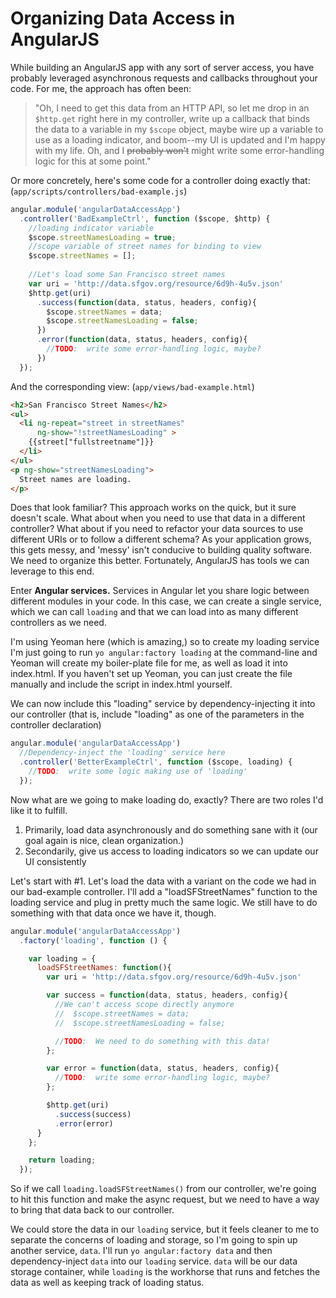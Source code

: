 Organizing Data Access in AngularJS
===================================

While building an AngularJS app with any sort of server access, you have probably leveraged asynchronous requests and callbacks throughout your code.  For me, the approach has often been:

>  "Oh, I need to get this data from an HTTP API, so let me drop in an `$http.get` right here in my controller, write up a callback that binds the data to a variable in my `$scope` object, maybe wire up a variable to use as a loading indicator, and boom--my UI is updated and I'm happy with my life.  Oh, and I ~~probably won't~~ might write some error-handling logic for this at some point."

Or more concretely, here's some code for a controller doing exactly that: (`app/scripts/controllers/bad-example.js`)

```javascript
angular.module('angularDataAccessApp')
  .controller('BadExampleCtrl', function ($scope, $http) {
    //loading indicator variable
    $scope.streetNamesLoading = true;
    //scope variable of street names for binding to view
    $scope.streetNames = [];
    
    //Let's load some San Francisco street names
    var uri = 'http://data.sfgov.org/resource/6d9h-4u5v.json'
    $http.get(uri)
      .success(function(data, status, headers, config){
        $scope.streetNames = data;
        $scope.streetNamesLoading = false;
      })
      .error(function(data, status, headers, config){
        //TODO:  write some error-handling logic, maybe? 
      })
  });
```

And the corresponding view: (`app/views/bad-example.html`)

```html
<h2>San Francisco Street Names</h2>
<ul>
  <li ng-repeat="street in streetNames"
      ng-show="!streetNamesLoading" >
    {{street["fullstreetname"]}}
  </li>
</ul>
<p ng-show="streetNamesLoading">
  Street names are loading.
</p>
```


Does that look familiar?  This approach works on the quick, but it sure doesn't scale.  What about when you need to use that data in a different controller?  What about if you need to refactor your data sources to use different URIs or to follow a different schema?  As your application grows, this gets messy, and 'messy' isn't conducive to building quality software.  We need to organize this better.  Fortunately, AngularJS has tools we can leverage to this end.

Enter **Angular services.**  Services in Angular let you share logic between different modules in your code.  In this case, we can create a single service, which we can call `loading` and that we can load into as many different controllers as we need.

I'm using Yeoman here (which is amazing,) so to create my loading service I'm just going to run `yo angular:factory loading` at the command-line and Yeoman will create my boiler-plate file for me, as well as load it into index.html.  If you haven't set up Yeoman, you can just create the file manually and include the script in index.html yourself.

We can now include this "loading" service by dependency-injecting it into our controller (that is, include "loading" as one of the parameters in the controller declaration)

```javascript
angular.module('angularDataAccessApp')
  //Dependency-inject the 'loading' service here
  .controller('BetterExampleCtrl', function ($scope, loading) {
    //TODO:  write some logic making use of 'loading'
  });
```

Now what are we going to make loading do, exactly?  There are two roles I'd like it to fulfill.

 1. Primarily, load data asynchronously and do something sane with it (our goal again is nice, clean organization.)
 2. Secondarily, give us access to loading indicators so we can update our UI consistently

Let's start with #1.  Let's load the data with a variant on the code we had in our bad-example controller.  I'll add a "loadSFStreetNames" function to the loading service and plug in pretty much the same logic.  We still have to do something with that data once we have it, though.

```javascript
angular.module('angularDataAccessApp')
  .factory('loading', function () {

    var loading = {
      loadSFStreetNames: function(){
        var uri = 'http://data.sfgov.org/resource/6d9h-4u5v.json'

        var success = function(data, status, headers, config){
          //We can't access scope directly anymore
          //  $scope.streetNames = data;
          //  $scope.streetNamesLoading = false;

          //TODO:  We need to do something with this data!
        };

        var error = function(data, status, headers, config){
          //TODO:  write some error-handling logic, maybe? 
        };

        $http.get(uri)
          .success(success)
          .error(error)
      }
    };

    return loading;
  });
```


So if we call `loading.loadSFStreetNames()` from our controller, we're going to hit this function and make the async request, but we need to have a way to bring that data back to our controller.

We could store the data in our `loading` service, but it feels cleaner to me to separate the concerns of loading and storage, so I'm going to spin up another service, `data`.  I'll run `yo angular:factory data` and then dependency-inject `data` into our `loading` service.  `data` will be our data storage container, while `loading` is the workhorse that runs and fetches the data as well as keeping track of loading status.

